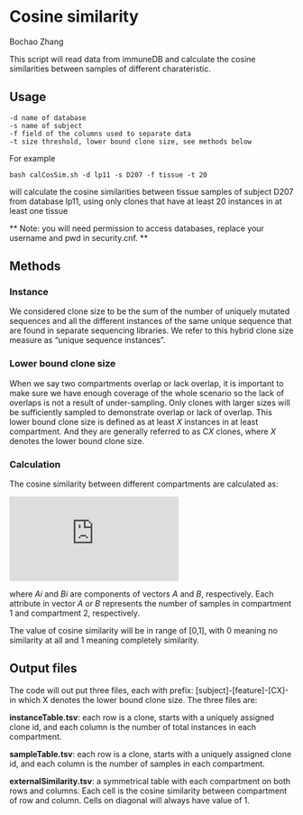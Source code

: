 Cosine similarity
=============

Bochao Zhang

This script will read data from immuneDB and calculate the cosine similarities between samples of different charateristic.<br>

## Usage

```
-d name of database
-s name of subject
-f field of the columns used to separate data
-t size threshold, lower bound clone size, see methods below
```
For example

```
bash calCosSim.sh -d lp11 -s D207 -f tissue -t 20
```
will calculate the cosine similarities between tissue samples of subject D207 from database lp11, using only clones that have at least 20 instances in at least one tissue

** Note: you will need permission to access databases, replace your username and pwd in security.cnf. **

## Methods
### Instance
We considered clone size to be the sum of the number of uniquely mutated sequences and all the different instances of the same unique sequence that are found in separate sequencing libraries. We refer to this hybrid clone size measure as “unique sequence instances”.

### Lower bound clone size
When we say two compartments overlap or lack overlap, it is important to make sure we have enough coverage of the whole scenario so the lack of overlaps is not a result of under-sampling. Only clones with larger sizes will be sufficiently sampled to demonstrate overlap or lack of overlap. This lower bound clone size is defined as at least *X* instances in at least compartment. And they are generally referred to as C*X* clones, where *X* denotes the lower bound clone size.

### Calculation
The cosine similarity between different compartments are calculated as:

![equation](http://www.sciweavers.org/tex2img.php?eq=%5Cfrac%7B%5Csum_%7Bi%3D1%7D%5E%7Bn%7D%20A_iB_i%7D%7B%5Csqrt%7B%5Csum_%7Bi%3D1%7D%5E%7Bn%7D%20A_i%5E2%7D%5Csqrt%7B%5Csum_%7Bi%3D1%7D%5E%7Bn%7D%20B_i%5E2%7D%7D&bc=White&fc=Black&im=jpg&fs=12&ff=arev&edit=0)

where *Ai* and *Bi* are components of vectors *A* and *B*, respectively. Each attribute in vector *A* or *B* represents the number of samples in compartment 1 and compartment 2, respectively.

The value of cosine similarity will be in range of [0,1], with 0 meaning no similarity at all and 1 meaning completely similarity. 


## Output files
The code will out put three files, each with prefix:
[subject]-[feature]-[CX]-
in which X denotes the lower bound clone size. The three files are:


**instanceTable.tsv**: each row is a clone, starts with a uniquely assigned clone id, and each column is the number of total instances in each compartment.

**sampleTable.tsv**: each row is a clone, starts with a uniquely assigned clone id, and each column is the number of samples in each compartment.

**externalSimilarity.tsv**: a symmetrical table with each compartment on both rows and columns. Each cell is the cosine similarity between compartment of row and column. Cells on diagonal will always have value of 1.



